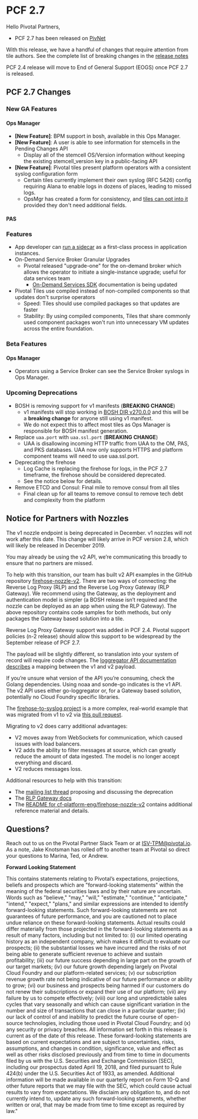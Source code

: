 # PCF 2.7

Hello Pivotal Partners,

* PCF 2.7 has been released on [PivNet](https://network.pivotal.io/products/elastic-runtime#/releases/467372)

With this release, we have a handful of changes that require attention from tile authors.  See the complete list of breaking changes in the [release notes](https://docs.pivotal.io/platform/2-7/pcf-release-notes/breaking-changes.html)

PCF 2.4 release will move to End of General Support (EOGS) once PCF 2.7 is released.

## PCF 2.7 Changes

### New GA Features

#### Ops Manager

* **[New Feature]**: BPM support in bosh, available in this Ops Manager.
* **[New Feature]**: A user is able to see information for stemcells in the Pending Changes API
  * Display all of the stemcell OS/Version information without keeping the existing stemcell_version key in a public-facing API
* **[New Feature]**: Pivotal tiles present platform operators with a consistent syslog configuration form
  * Certain tiles currently implement their own syslog (RFC 5426) config requiring Alana to enable logs in dozens of places, leading to missed logs.
  * OpsMgr has created a form for consistency, and [tiles can opt into it](https://docs.pivotal.io/tiledevmigrating-syslog-configuration.html) provided they don't need additional fields.

#### PAS

### Features

* App developer can [run a sidecar](https://docs.run.pivotal.io/devguide/sidecars.html) as a first-class process in application instances.
* On-Demand Service Broker Granular Upgrades
  * Pivotal released "upgrade-one" for the on-demand broker which allows the operator to initiate a single-instance upgrade; useful for data services team
    * [On-Demand Services SDK](https://docs.pivotal.io/svc-sdk/odb/0-31/management.html#upgrade-all-service-instances) documentation is being updated
* Pivotal Tiles use compiled instead of non-compiled components so that updates don't surprise operators
  * Speed: Tiles should use compiled packages so that updates are faster
  * Stability: By using compiled components, Tiles that share commonly used component packages won't run into unnecessary VM updates across the entire foundation.

### Beta Features

#### Ops Manager

* Operators using a Service Broker can see the Service Broker syslogs in Ops Manager.

### Upcoming Deprecations

* BOSH is removing support for v1 manifests (**BREAKING CHANGE**)
  * v1 manifests will stop working in [BOSH DIR v270.0.0](https://github.com/cloudfoundry/bosh/releases/tag/v270.0.0) and this will be a **breaking change** for anyone still using v1 manifest.
  * We do not expect this to affect most tiles as Ops Manager is responsible for BOSH manifest generation.
* Replace `uaa.port` with `uaa.ssl.port` (**BREAKING CHANGE**)
  * UAA is disallowing incoming HTTP traffic from UAA to the OM, PAS, and PKS databases. UAA now only supports HTTPS and platform component teams will need to use uaa.ssl.port.
* Deprecating the firehose
  * Log Cache is replacing the firehose for logs, in the PCF 2.7 timeframe, the firehose should be considered deprecated.
  * See the notice below for details.
* Remove ETCD and Consul: Final mile to remove consul from all tiles
  * Final clean up for all teams to remove consul to remove tech debt and complexity from the platform

## Notice for Partners with Nozzles

The v1 nozzle endpoint is being deprecated in December. v1 nozzles will not work after this date. This change will likely arrive in PCF version 2.8, which will likely be released in December 2019.

You may already be using the v2 API, we’re communicating this broadly to ensure that no partners are missed.

To help with this transition, our team has built v2 API examples in the GitHub repository [firehose-nozzle-v2](https://github.com/cf-platform-eng/firehose-nozzle-v2). There are two ways of connecting: the Reverse Log Proxy (RLP) and the Reverse Log Proxy Gateway (RLP Gateway). We recommend using the Gateway, as the deployment and authentication model is simpler (a BOSH release isn’t required and the nozzle can be deployed as an app when using the RLP Gateway). The above repository contains code samples for both methods, but only packages the Gateway based solution into a tile.

Reverse Log Proxy Gateway support was added in PCF 2.4.  Pivotal support policies (n-2 release) should allow this support to be widespread by the September release of PCF 2.7.

The payload will be slightly different, so translation into your system of record will require code changes. The [loggregator API documentation describes](https://github.com/cloudfoundry/loggregator-api/blob/master/README.md#v2---v1-mapping) a mapping between the v1 and v2 payload.

If you’re unsure what version of the API you’re consuming, check the Golang dependencies. Using noaa and sonde-go indicates is the v1 API. The v2 API uses either go-loggregator or, for a Gateway based solution, potentially no Cloud Foundry specific libraries.

The [firehose-to-syslog project](https://github.com/cloudfoundry-community/firehose-to-syslog) is a more complex, real-world example that was migrated from v1 to v2 via [this pull request](https://github.com/cloudfoundry-community/firehose-to-syslog/pull/213).

Migrating to v2 does carry additional advantages:

* V2 moves away from WebSockets for communication, which caused issues with load balancers.
* V2 adds the ability to filter messages at source, which can greatly reduce the amount of data ingested. The model is no longer accept everything and discard.
* V2 reduces messages loss.

Additional resources to help with this transition:

* The [mailing list thread](https://lists.cloudfoundry.org/g/cf-dev/topic/proposal_deprecation_of_the/29741830?p=,,,20,0,0,0::recentpostdate%2Fsticky,,,20,2,0,29741830) proposing and discussing the deprecation
* The [RLP Gateway docs](https://github.com/cloudfoundry/loggregator/blob/master/docs/rlp_gateway.md)
* The [README for cf-platform-eng/firehose-nozzle-v2](https://github.com/cf-platform-eng/firehose-nozzle-v2/blob/master/README.md) contains additional reference material and details.

## Questions?

Reach out to us on the Pivotal Partner Slack Team or at [ISV-TPM@pivotal.io](mailto:ISV-TPM@pivotal.io).  As a note, Jake Knotsman has rolled off to another team at Pivotal so direct your questions to Marina, Ted, or Andrew.

**Forward Looking Statement**

<span class="fwd-looking-stmt">
This contains statements relating to Pivotal’s expectations, projections, beliefs and prospects which are "forward-looking statements" within the meaning of the federal securities laws and by their nature are uncertain. Words such as "believe," "may," "will," "estimate," "continue," "anticipate," "intend," "expect," "plans," and similar expressions are intended to identify forward-looking statements. Such forward-looking statements are not guarantees of future performance, and you are cautioned not to place undue reliance on these forward-looking statements. Actual results could differ materially from those projected in the forward-looking statements as a result of many factors, including but not limited to: (i) our limited operating history as an independent company, which makes it difficult to evaluate our prospects; (ii) the substantial losses we have incurred and the risks of not being able to generate sufficient revenue to achieve and sustain profitability; (iii) our future success depending in large part on the growth of our target markets; (iv) our future growth depending largely on Pivotal Cloud Foundry and our platform-related services; (v) our subscription revenue growth rate not being indicative of our future performance or ability to grow; (vi) our business and prospects being harmed if our customers do not renew their subscriptions or expand their use of our platform; (vii) any failure by us to compete effectively; (viii) our long and unpredictable sales cycles that vary seasonally and which can cause significant variation in the number and size of transactions that can close in a particular quarter; (ix) our lack of control of and inability to predict the future course of open-source technologies, including those used in Pivotal Cloud Foundry; and (x) any security or privacy breaches. All information set forth in this release is current as of the date of this release. These forward-looking statements are based on current expectations and are subject to uncertainties, risks, assumptions, and changes in condition, significance, value and effect as well as other risks disclosed previously and from time to time in documents filed by us with the U.S. Securities and Exchange Commission (SEC), including our prospectus dated April 19, 2018, and filed pursuant to Rule 424(b) under the U.S. Securities Act of 1933, as amended. Additional information will be made available in our quarterly report on Form 10-Q and other future reports that we may file with the SEC, which could cause actual results to vary from expectations. We disclaim any obligation to, and do not currently intend to, update any such forward-looking statements, whether written or oral, that may be made from time to time except as required by law."
</span>

<!-- Docs to Markdown version 1.0β17 -->
